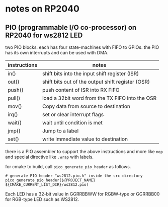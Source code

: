 # notes on RP2040

## PIO (programmable I/O co-processor) on RP2040 for ws2812 LED

two PIO blocks. each has four state-machines with FIFO to GPIOs. the PIO has its own interrupts and can be used with DMA.

| instructions | notes |
| ------------ | ----- |
| in() | shift bits into the input shift register (ISR) |
| out() | shift bits out of the output shift register (OSR) |
| push() | push content of ISR into RX FIFO |
| pull() | load a 32bit word from the TX FIFO into the OSR |
| mov() | Copy data from source to destination |
| irq() | set or clear interrupt flags |
| wait() | wait until condition is met |
| jmp() | Jump to a label |
| set() | write immediate value to destination |

there is a PIO assembler to support the above instructions and more like ```nop``` and special directive like ```.wrap``` with labels.

for cmake to build, call ```pico_generate_pio_header``` as follows.

```
# generate PIO header "ws2812.pio.h" inside the src directory
pico_generate_pio_header(${PROJECT_NAME} ${CMAKE_CURRENT_LIST_DIR}/ws2812.pio)
```

Each LED has a 32-bit value in GGRRBBWW for RGBW-type or GGRRBB00 for RGB-type LED such as WS2812.


